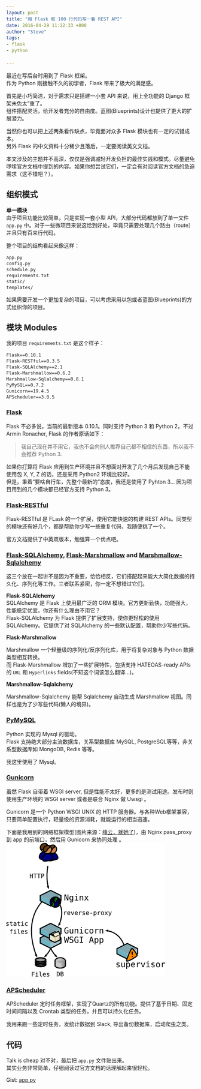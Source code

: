 ```yaml
---
layout: post
title: "用 Flask 和 100 行代码写一套 REST API"
date: 2016-04-29 11:22:33 +800
author: "Steve"
tags:
- flask
- python

---
```


最近在写后台时用到了 Flask 框架。  
作为 Python 刚接触不久的初学者，Flask 带来了极大的满足感。

首先是小巧简洁，对于需求只是搭建一小套 API 来说，用上全功能的 Django 框架未免太“重了。  
组件搭配灵活，给开发者充分的自由度。蓝图(Blueprints)设计也提供了更大的扩展潜力。

当然你也可以把上述两条看作缺点，毕竟面对众多 Flask 模块也有一定的试错成本。  
另外 Flask 的中文资料十分稀少且落后，一定要阅读英文文档。

本文涉及的主题并不高深，仅仅是强调减轻开发负担的最佳实践和模式。尽量避免啰嗦官方文档中提到的内容。如果你想尝试它们，一定会有对阅读官方文档的急迫需求（这不错吧？）。

## 组织模式

**单一模块**  
由于项目功能比较简单，只是实现一套小型 API，大部分代码都放到了单一文件 `app.py` 中。对于一些微项目来说这恰到好处，毕竟只需要处理几个路由（route）并且只有百来行代码。

整个项目的结构看起来像这样：

```
app.py
config.py
schedule.py
requirements.txt
static/
templates/
```

如果需要开发一个更加复杂的项目，可以考虑采用以包或者蓝图(Blueprints)的方式组织你的项目。

## 模块 Modules

我的项目 `requirements.txt` 是这个样子：

```
Flask==0.10.1
Flask-RESTful==0.3.5
Flask-SQLAlchemy==2.1
Flask-Marshmallow==0.6.2
Marshmallow-Sqlalchemy==0.8.1
PyMySQL==0.7.2
Gunicorn==19.4.5
APScheduler==3.0.5
```

### [Flask](http://flask.pocoo.org/)

Flask 不必多说，当前的最新版本 0.10.1。同时支持 Python 3 和 Python 2。不过 Armin Ronacher, Flask 的作者原话如下：

> 我自己现在并不用它，我也不会向别人推荐自己都不相信的东西，所以我不会推荐 Python 3.

如果你打算将 Flask 应用到生产环境并且不想面对开发了几个月后发现自己不能使用包 X, Y, Z 的话，还是采用 Python2 环境比较好。  
但是，秉着“要啥自行车，先整个最新的”态度，我还是使用了 Pyhton 3...  因为项目用到的几个模块都已经官方支持 Python 3。

### [Flask-RESTful](http://flask-restful-cn.readthedocs.io/zh/latest/)

Flask-RESTful 是 FLask 的一个扩展，使用它能快速的构建 REST APIs。同类型的模块还有好几个，都是帮助你少写一些重复代码，我随便挑了一个。

官方文档提供了中英双版本，勉强算一个优点吧。

### [Flask-SQLAlchemy](http://flask-sqlalchemy.pocoo.org/), [Flask-Marshmallow](https://flask-marshmallow.readthedocs.io/) and [Marshmallow-Sqlalchemy](https://marshmallow-sqlalchemy.readthedocs.io)

这三个放在一起讲不是因为不重要，恰恰相反，它们搭配起来能大大简化数据的持久化、序列化等工作。三者联系紧密，你一定不想错过它们。

**Flask-SQLAlchemy**  
SQLAlchemy 是 Flask 上使用最广泛的 ORM 模块。官方更新勤快，功能强大，性能稳定优宜。你还有什么理由不用它？  
Flask-SQLAlchemy 为 Flask 提供了扩展支持，使你更轻松的使用 SQLAlchemy。它提供了对 SQLAlchemy 的一些默认配置，帮助你少写些代码。

**Flask-Marshmallow**  

Marshmallow 一个轻量级的序列化/反序列化库，用于将复杂对象与 Python 数据类型相互转换。  
而 Flask-Marshmallow 增加了一些扩展特性，包括支持 HATEOAS-ready APIs 的 `URL` 和 `Hyperlinks` fields(不知这个词该怎么翻译...)。

**Marshmallow-Sqlalchemy**

Marshmallow-Sqlalchemy 能帮 Sqlalchemy 自动生成 Marshmallow 视图。同样也是为了少写些代码(懒人的境界)。

### [PyMySQL](https://pypi.python.org/pypi/PyMySQL)

Python 实现的 Mysql 的驱动。  
Flask 支持绝大部分主流数据库，关系型数据库 MySQL, PostgreSQL等等，非关系型数据库如 MongoDB, Redis 等等。

我这里使用了 Mysql。

### [Gunicorn](http://gunicorn.org/)

虽然 Flask 自带着 WSGI server, 但是性能不太好，更多的是测试用途。发布时则使用生产环境的 WSGI server 或者是联合 Nginx 做 Uwsgi 。

Gunicorn 是一个 Python WSGI UNIX 的 HTTP 服务器。与各种Web框架兼容，只要简单配置执行，轻量级的资源消耗，就能运行的相当迅速。

下面是我用到的网络框架模型(图片来源：[峰云，就她了](http://www.tuicool.com/articles/aiami2))，由 Nginx pass_proxy 到 app 的前端口，然后用 Gunicorn 来协同处理 。  
![Network framework](/img/awesome-flask-101/network_framework.png)

### [APScheduler](https://apscheduler.readthedocs.io)

APScheduler 定时任务框架，实现了Quartz的所有功能。提供了基于日期、固定时间间隔以及 Crontab 类型的任务，并且可以持久化任务。

我用来跑一些定时任务，发统计数据到 Slack, 导出备份数据库，启动爬虫之类。

## 代码

Talk is cheap 对不对，最后把 `app.py` 文件贴出来。  
其实业务非常简单，仔细阅读过官方文档的话理解起来很轻松。

Gist: [app.py](https://gist.github.com/uhy/2037f8bb89682d31dd1f02a4203618a1)